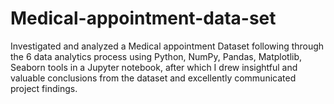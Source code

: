 # Medical-appointment-data-set
Investigated and analyzed a Medical appointment Dataset following through the 6 data analytics process using Python, NumPy, Pandas, Matplotlib, Seaborn tools in a Jupyter notebook, after which I drew insightful and valuable conclusions from the dataset and excellently communicated project findings.
